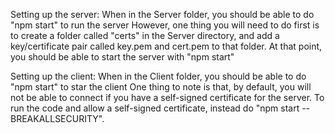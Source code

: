 Setting up the server:
  When in the Server folder, you should be able to do "npm start" to run the server
However, one thing you will need to do first is to create a folder called "certs"
in the Server directory, and add a key/certificate pair called key.pem and cert.pem
to that folder. At that point, you should be able to start the server with "npm start"

Setting up the client:
 When in the Client folder, you should be able to do "npm start" to star the client
One thing to note is that, by default, you will not be able to connect if you have
a self-signed certificate for the server. To run the code and allow a self-signed
certificate, instead do "npm start -- BREAKALLSECURITY".